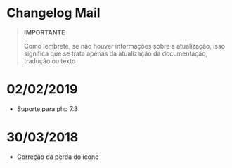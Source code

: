 # Changelog Mail

>**IMPORTANTE**
>
>Como lembrete, se não houver informações sobre a atualização, isso significa que se trata apenas da atualização da documentação, tradução ou texto

# 02/02/2019

- Suporte para php 7.3

# 30/03/2018

- Correção da perda do ícone
